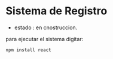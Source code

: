 <h1>Sistema de Registro</h1>

-  estado : en cnostruccion.

para ejecutar el sistema digitar:

```npm install react```
